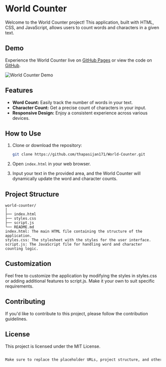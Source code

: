 # World Counter

Welcome to the World Counter project! This application, built with HTML, CSS, and JavaScript, allows users to count words and characters in a given text.

## Demo

Experience the World Counter live on [GitHub Pages](https://your-username.github.io/world-counter/) or view the code on [GitHub](https://github.com/your-username/world-counter).

![World Counter Demo](demo.gif)

## Features

- **Word Count:** Easily track the number of words in your text.
- **Character Count:** Get a precise count of characters in your input.
- **Responsive Design:** Enjoy a consistent experience across various devices.

## How to Use

1. Clone or download the repository:

    ```bash
    git clone https://github.com/thapasijan171/World-Counter.git
    ```

2. Open `index.html` in your web browser.

3. Input your text in the provided area, and the World Counter will dynamically update the word and character counts.

## Project Structure

```plaintext
world-counter/
│
├── index.html
├── styles.css
├── script.js
└── README.md
index.html: The main HTML file containing the structure of the application.
styles.css: The stylesheet with the styles for the user interface.
script.js: The JavaScript file for handling word and character counting logic.
```

## Customization
Feel free to customize the application by modifying the styles in styles.css or adding additional features to script.js. Make it your own to suit specific requirements.

## Contributing
If you'd like to contribute to this project, please follow the contribution guidelines.

## License
This project is licensed under the MIT License.

```bash

Make sure to replace the placeholder URLs, project structure, and other details with your actual project information. Additionally, if you have a specific contributing guide or license file, you may want to create those files and link to them in the `README.md`.
```









